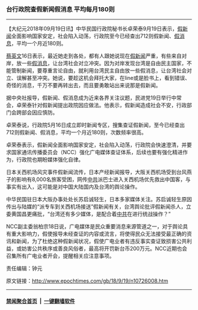 ### 台行政院查假新闻假消息 平均每月180则
------------------------

<p>【大纪元2018年09月19日讯】中华民国行政院秘书长卓荣泰9月19日表示，<a href="http://www.epochtimes.com/gb/tag/%E5%81%87%E6%96%B0%E9%97%BB.html">假新闻</a>全面影响国家安定，社会陷入动荡，行政院至今已经查出712则假新闻、<a href="http://www.epochtimes.com/gb/tag/%E5%81%87%E6%B6%88%E6%81%AF.html">假消息</a>，平均一个月近180则。</p>
<p><a href="http://www.epochtimes.com/gb/tag/%E8%94%A1%E8%8B%B1%E6%96%87.html">蔡英文</a>16日表示，最近她走到各处，都有人跟她说现在<a href="http://www.epochtimes.com/gb/tag/%E5%81%87%E6%96%B0%E9%97%BB.html">假新闻</a>严重，有些来自对岸，放一些<a href="http://www.epochtimes.com/gb/tag/%E5%81%87%E6%B6%88%E6%81%AF.html">假消息</a>，让台湾社会对立冲突。因为对岸发现台湾是自由民主国家，不能管制新闻，要尊重言论自由，就利用台湾民主自由放一些假消息，让台湾社会对立、误解甚至冲突。她说，要趁这机会拜托大家，在line或是脸书上，看到错误、奇怪的消息，千万不要再转出去，而且要勇敢站出来说那是假新闻。</p>
<p>据中央社报导，假新闻、假消息成为近来各界关注议题，民进党19日举行中常会，卓荣泰针对假新闻提出政院因应做法。他表示，假新闻造成社会不安，行政部门会跨部会因应慎防。</p>
<p>卓荣泰说，行政院5月16日成立即时新闻专区，搜集查证假新闻，至今已经查出712则假新闻、假消息，平均一个月近180则，次数频率很高。</p>
<p>卓荣泰表示，假新闻全面影响国家安定，社会陷入动荡，行政院会快速澄清，并要求国家通讯传播委员会（NCC）强化广电媒体查证体系，后续也要有强化精进作为，行政院也期盼媒体强化自律。</p>
<p>日本关西机场风灾事件假新闻流传，日本产经新闻报导，大阪关西机场受到台风燕子的影响有8,000名旅客受困，网传<a href="http://www.epochtimes.com/gb/tag/%E4%B8%AD%E5%85%B1.html">中共</a>派巴士进入关西机场优先救出中国客，与事实有出入，这可能是对中国大陆国内及台湾的舆论操作。</p>
<p>中华民国驻日本大阪办事处处长苏启诚轻生，日本多家媒体关注。苏启诚轻生原因传出与陆媒的“派专车到关西机场接送”假新闻有关，台湾舆论批评假新闻杀人，立委黄国昌更痛批，“台湾还有多少媒体，是配合着<a href="http://www.epochtimes.com/gb/tag/%E4%B8%AD%E5%85%B1.html">中共</a>在进行统战操作？”</p>
<p>NCC副主委翁柏宗18日说，广电媒体是民众重要消息来源管道之一，对于舆论具有重大影响力，假使报导未经查证的内容或流言，将使得民众无法接受最正确的资讯和新闻，为了杜绝这种假新闻状况，假使广电业者有违反事实查证致损害公共利益，或妨害公共秩序或善良风俗者，最高将开罚新台币200万元。NCC近期也会召集所有广电业者开会，提醒相关应注意事项。</p>
<p>责任编辑：钟元</p>

原文链接：http://www.epochtimes.com/gb/18/9/19/n10726008.htm


------------------------
#### [禁闻聚合首页](https://github.com/gfw-breaker/banned-news/blob/master/README.md) &nbsp;|&nbsp;  [一键翻墙软件](https://github.com/gfw-breaker/nogfw/blob/master/README.md)